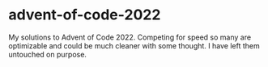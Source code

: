 # advent-of-code-2022
My solutions to Advent of Code 2022. Competing for speed so many are optimizable and could be much cleaner with some thought. I have left them untouched on purpose.
